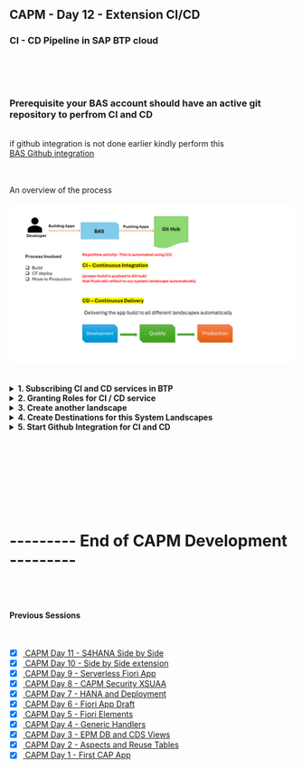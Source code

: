 ## CAPM - Day 12 - Extension CI/CD

### CI - CD Pipeline in SAP BTP cloud 

</br>
</br>
</br>

### Prerequisite your BAS account should have an active git repository to perfrom CI and CD 
</br> if github integration is not done earlier kindly perform this 
</br> [BAS Github integration](https://github.com/Octavius-Dante/Tetra_Proxima/tree/main/BAS_GIT_integration)
</br>
</br>
</br>

An overview of the process
</br>
</br>
<img src="./files/CI-CD.png" >
</br>
</br>

<details>
<summary> <b> 1. Subscribing CI and CD services in BTP </b> </summary>
</br>
</br>

Create a subscription on Continuos Integration & Delivery in BTP account - Service 1
</br> 
</br>
<img src="./files/capmd12-1.png" >


Create a subscription on Cloud Transport Mangement - Service 2 
</br> 
</br>
<img src="./files/capmd12-2.png" >
</br>
</br>

<img src="./files/capmd12-3.png" >
</br>
</br>
</details>

<details>
<summary> <b> 2. Granting Roles for CI / CD service</b> </summary>
</br>
</br>

4 roles are needed for this service 
</br>

1. CICD Service Administrator
2. CICD Service Developer
3. TMS_LandscapeOperator_RC
4. TMS_Viewer_RC
</br>
</br>

Go to user sub-section in Security section on BTP account 
</br>
</br>
<img src="./files/capmd12-4.png" >
</br>
</br>
<img src="./files/capmd12-5.png" >
</br>
</br>
<img src="./files/capmd12-6.png" >
</br>
</br>
<img src="./files/capmd12-7.png" >
</br>
</br>
<img src="./files/capmd12-8.png" >
</br>
</br>
</details>


<details>
<summary> <b> 3. Create another landscape </b> </summary>
</br>
</br>

Create another sub account and space to simulate Quality and Production Landscape
</br>
</br>
<img src="./files/capmd12-9.png" >
</br>
</br>

Create spaces qlt and prd 
</br>
</br>
<img src="./files/capmd12-10.png" >
</br>
</br>
<img src="./files/capmd12-11.png" >
</br>
</br>
<img src="./files/capmd12-12.png" >
</br>
</br>
<img src="./files/capmd12-13.png" >
</br>
</br>
<img src="./files/capmd12-14.png" >
</br>
</br>
<img src="./files/capmd12-15.png" >
</br>
</br>
</details>


<details>
<summary> <b> 4. Create Destinations for this System Landscapes </b> </summary>
</br>
</br>

**Default Destination setting for this CICD**
</br>
</br> Type : HTTP
</br> Proxy Type : Internet
</br> Authentication : BasicAuthentication
</br>
</br>

We need to create destination in this section 
</br> 
</br>
<img src="./files/capmd12-16.png" >
</br>
</br>

we have to refer SAP's official documents for creating destination for (CICD ) and Cloud transport 
</br> refer the link for official document found through google search : 
</br>
</br> [Cloud transport mgmt Oauth2 password authentication](https://help.sap.com/docs/cloud-transport-management/sap-cloud-transport-management/creating-destinations-using-sap-cloud-deployment-service-with-oauth2password-authentication)
</br>
</br> [Cloud transport mgmt Basic authentication](https://help.sap.com/docs/cloud-transport-management/sap-cloud-transport-management/creating-destinations-using-sap-cloud-deployment-service-with-basic-authentication) -- this is what we used 
</br>
</br>
<img src="./files/capmd12-17.png" >
</br>
</br>

Click create destination 
</br>
</br>
<img src="./files/capmd12-18.png" >
</br>
</br>

Enter the destination details 
</br>
</br>
<img src="./files/capmd12-19a.png" >
</br>
</br>

Paste the link from the sap document page and modify it 

</br> the link value should be repalced as shown below 
</br> 
</br> domain : This is the domain of your second sub account 
</br> myorg : This is the org name of your second sub account 
</br> myspace : This is the space name in your second sub account 
</br> 
</br> 

```html

// Original Link
https://deploy-service.cf.<domain>/slprot/<myorg>/<myspace>/slp

API Endpoint: https://api.cf.us10-001.hana.ondemand.com
Org Name: 31dfa10dtrial_quality-prod-6cvvjzsk
Space Name : QLT or PRD

// Grab only this part : us10-001.hana.ondemand.com

domain : us10-001.hana.ondemand.com
myorg : 31dfa10dtrial_quality-prod-6cvvjzsk
myspace : QLT

// Final Link should look like this -- this should go in URL part of destination
https://deploy-service.cf.us10-001.hana.ondemand.com/slprot/31dfa10dtrial_quality-prod-6cvvjzsk/QLT/slp

```

</br>
</br>
<img src="./files/capmd12-20.png" >
</br>
</br>
<img src="./files/capmd12-21.png" >
</br>
</br>
<img src="./files/capmd12-22.png" >
</br>
</br>

Test the connection for confirmation
</br>
</br>
<img src="./files/capmd12-23.png" >
</br>
</br>
<img src="./files/capmd12-24.png" >
</br>
</br>

Clone the connection and create it for PRD 
</br>
</br>
<img src="./files/capmd12-25.png" >
</br>
</br>
<img src="./files/capmd12-26.png" >
</br>
</br>
</details>


<details>
<summary> <b> 5. Start Github Integration for CI and CD</b> </summary>
</br>
</br>

Launch the Continuous integration from instance and subscription section
</br>
</br>
<img src="./files/capmd12-27.png" >
</br>
</br>
<img src="./files/capmd12-28.png" >
</br>
</br>
<img src="./files/capmd12-29.png" >
</br>
</br>
<img src="./files/capmd12-30.png" >
</br>
</br>
<img src="./files/capmd12-31.png" >
</br>
</br>

Now will register our BTP repository
</br>
</br>
<img src="./files/capmd12-32.png" >
</br>
</br>
<img src="./files/capmd12-33.png" >
</br>
</br>
<img src="./files/capmd12-34.png" >
</br>
</br>

Change the Github repository visibility to PUBLIC so the credentials is not required
</br> now the github repository is private in my case so i mantianed a credential for (github account and password)
</br>
</br>
<img src="./files/capmd12-35.png" >
</br>
</br>

We need to add webhook to github account 
</br>
</br>
<img src="./files/capmd12-36.png" >
</br>
</br>
<img src="./files/capmd12-37.png" >
</br>
</br>
<img src="./files/capmd12-38.png" >
</br>
</br>
<img src="./files/capmd12-39.png" >
</br>
</br>
<img src="./files/capmd12-40.png" >
</br>
</br>
</details>

<!--

<details>
<summary> <b> ALL CODE CHANGES - TODAY SESSION </b> </summary>
</br>
</br>

</br>
</br>

</br>
</br>
</details>

-->


</br>
</br>
</br>
</br>
</br>
</br>
</br>
</br>

# --------- End of CAPM Development ---------

<p align="center"> 
	
</br>
</br>

#### Previous Sessions
</br>
<!--
- [x] <a href="https://github.com/Octavius-Dante/Tetra_Proxima/tree/main/CAPM-DAY-12"> CAPM Day 12 - Extension CI CD</a>
-->

- [x] <a href="https://github.com/Octavius-Dante/Tetra_Proxima/tree/main/CAPM-DAY-11"> CAPM Day 11 - S4HANA Side by Side</a>
- [x] <a href="https://github.com/Octavius-Dante/Tetra_Proxima/tree/main/CAPM-DAY-10"> CAPM Day 10 - Side by Side extension</a>
- [x] <a href="https://github.com/Octavius-Dante/Tetra_Proxima/tree/main/CAPM-DAY-9"> CAPM Day 9 - Serverless Fiori App</a>
- [x] <a href="https://github.com/Octavius-Dante/Tetra_Proxima/tree/main/CAPM-DAY-8"> CAPM Day 8 - CAPM Security XSUAA</a>
- [x] <a href="https://github.com/Octavius-Dante/Tetra_Proxima/tree/main/CAPM-DAY-7"> CAPM Day 7 - HANA and Deployment</a>
- [x] <a href="https://github.com/Octavius-Dante/Tetra_Proxima/tree/main/CAPM-DAY-6"> CAPM Day 6 - Fiori App Draft</a>
- [x] <a href="https://github.com/Octavius-Dante/Tetra_Proxima/tree/main/CAPM-DAY-5"> CAPM Day 5 - Fiori Elements</a>
- [x] <a href="https://github.com/Octavius-Dante/Tetra_Proxima/tree/main/CAPM-DAY-4"> CAPM Day 4 - Generic Handlers</a>
- [x] <a href="https://github.com/Octavius-Dante/Tetra_Proxima/tree/main/CAPM-DAY-3"> CAPM Day 3 - EPM DB and CDS Views</a>
- [x] <a href="https://github.com/Octavius-Dante/Tetra_Proxima/tree/main/CAPM-DAY-2"> CAPM Day 2 - Aspects and Reuse Tables</a>
- [x] <a href="https://github.com/Octavius-Dante/Tetra_Proxima/tree/main/CAPM-DAY-1"> CAPM Day 1 - First CAP App </a>

</br>
</br>

</p>
